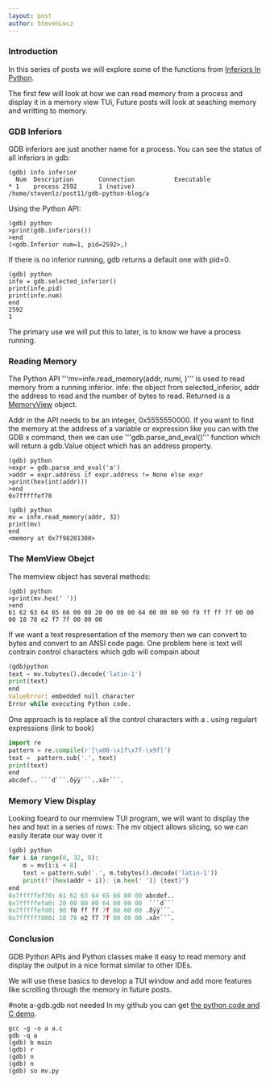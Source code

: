 ```yaml
---
layout: post
author: StevenLwcz
---
```

### Introduction

In this series of posts we will explore some of the functions from [Inferiors In Python](https://sourceware.org/gdb/current/onlinedocs/gdb.html/Inferiors-In-Python.html#Inferiors-In-Python).

The first few will look at how we can read memory from a process and display it in a memory view TUi, Future posts will look at seaching memory and writting to memory.

### GDB Inferiors

GDB inferiors are just another name for a process. You can see the status of all inferiors in gdb:

```
(gdb) info inferior
  Num  Description       Connection           Executable        
* 1    process 2592      1 (native)           /home/stevenlz/post11/gdb-python-blog/a 
```

Using the Python API:
```
(gdb) python
>print(gdb.inferiors())
>end
(<gdb.Inferior num=1, pid=2592>,)
```

If there is no inferior running, gdb returns a default one with pid=0.

```
(gdb) python
infe = gdb.selected_inferior()
print(infe.pid)
print(infe.num)
end
2592
1
```

The primary use we will put this to later, is to know we have a process running.

### Reading Memory

The Python API '''mv=infe.read_memory(addr, numi, )''' is used to read memory from a running inferior. infe: the object from selected_inferior, addr the address to read and the number of bytes to read.
Returned is a [MemoryView](https://docs.python.org/3/c-api/memoryview.html) object.

Addr in the API needs to be an integer,  0x5555550000. If you want to find the memory at the address of a variable or expression like you can with the GDB x command, then we can use '''gdb.parse_and_eval()''' function which will return a gdb.Value object which has an address property.
```
(gdb) python
>expr = gdb.parse_and_eval('a')
>addr = expr.address if expr.address != None else expr
>print(hex(int(addr)))
>end
0x7fffffef70
```

```
(gdb) python
mv = infe.read_memory(addr, 32)
print(mv)
end
<memory at 0x7f98201300>
```

### The MemView Obejct

The memview object has several methods:
```
(gdb) python
>print(mv.hex(' '))
>end
61 62 63 64 65 66 00 00 20 00 00 00 64 00 00 00 90 f0 ff ff 7f 00 00 00 18 78 e2 f7 7f 00 00 00
```

If we want a text respresentation of the memory then we can convert to bytes and convert to an ANSI code page. One problem here is text will contrain control characters which gdb will compain about

```python
(gdb)python
text = mv.tobytes().decode('latin-1')
print(text)
end
ValueError: embedded null character
Error while executing Python code.
```

One approach is to replace all the control characters with a . using regulart expressions (link to book)

```python
import re
pattern = re.compile(r'[\x00-\x1f\x7f-\x9f]')
text =  pattern.sub('.', text)
print(text)
end
abcdef.. ```d```.ðÿÿ```..xâ÷```.
```

### Memory View Display

Looking foeard to our memview TUI program, we will want to display the hex and text in a series of rows:
The mv object allows slicing, so we can easily iterate our way over it

```python
(gdb) python
for i in range(0, 32, 8):
    m = mv[i:i + 8]
    text = pattern.sub('.', m.tobytes().decode('latin-1'))
    print(f"{hex(addr + i)}: {m.hex(' ')} {text}")
end
0x7fffffef70: 61 62 63 64 65 66 00 00 abcdef..
0x7fffffefa0: 20 00 00 00 64 00 00 00  ```d```
0x7fffffefd0: 90 f0 ff ff 7f 00 00 00 .ðÿÿ```.
0x7ffffff000: 18 78 e2 f7 7f 00 00 00 .xâ÷```.
```

### Conclusion

GDB Python APIs and Python classes make it easy to read memory and display the output in a nice format similar to other IDEs.

We will use these basics to develop a TUI window and add more features like scrolling through the memory in future posts.

#note a-gdb.gdb not needed
In my github you can get [the python code and C demo](https://github.com/StevenLwcz/gdb-python-blog/tree/post11).

```shell
gcc -g -o a a.c
gdb -q a
(gdb) b main
(gdb) r
(gdb) n
(gdb) n
(gdb) so mv.py
```
